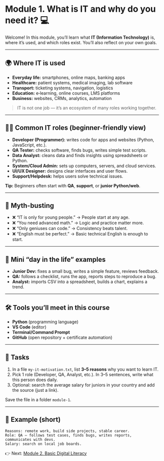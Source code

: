# Module 1. What is IT and why do you need it? 💻

Welcome! In this module, you’ll learn what **IT (Information Technology)** is, where it’s used, and which roles exist. You’ll also reflect on your own goals.

---

## 🌍 Where IT is used
- **Everyday life:** smartphones, online maps, banking apps
- **Healthcare:** patient systems, medical imaging, lab software
- **Transport:** ticketing systems, navigation, logistics
- **Education:** e‑learning, online courses, LMS platforms
- **Business:** websites, CRMs, analytics, automation

> IT is not one job — it’s an ecosystem of many roles working together.

---

## 👩‍💻 Common IT roles (beginner-friendly view)
- **Developer (Programmer):** writes code for apps and websites (Python, JavaScript, etc.).
- **QA Tester:** checks software, finds bugs, writes simple test scripts.
- **Data Analyst:** cleans data and finds insights using spreadsheets or Python.
- **System/Cloud Admin:** sets up computers, servers, and cloud services.
- **UI/UX Designer:** designs clear interfaces and user flows.
- **Support/Helpdesk:** helps users solve technical issues.

**Tip:** Beginners often start with **QA**, **support**, or **junior Python/web**.

---

## 🧠 Myth-busting
- ❌ “IT is only for young people.” → People start at any age.
- ❌ “You need advanced math.” → Logic and practice matter more.
- ❌ “Only geniuses can code.” → Consistency beats talent.
- ❌ “English must be perfect.” → Basic technical English is enough to start.

---

## 🧩 Mini “day in the life” examples
- **Junior Dev:** fixes a small bug, writes a simple feature, reviews feedback.
- **QA:** follows a checklist, runs the app, reports steps to reproduce a bug.
- **Analyst:** imports CSV into a spreadsheet, builds a chart, explains a trend.

---

## 🛠 Tools you’ll meet in this course
- **Python** (programming language)
- **VS Code** (editor)
- **Terminal/Command Prompt**
- **GitHub** (open repository + certificate automation)

---

## 📝 Tasks
1. In a file `my-it-motivation.txt`, list **3–5 reasons** why you want to learn IT.
2. Pick 1 role (Developer, QA, Analyst, etc.). In 3–5 sentences, write what this person does daily.
3. Optional: search the average salary for juniors in your country and add the source (just a link).

Save the file in a folder `module-1`.

---

## 🎯 Example (short)
```
Reasons: remote work, build side projects, stable career.
Role: QA — follows test cases, finds bugs, writes reports, communicates with devs.
Salary: search on local job boards.
```

👉 Next: [Module 2. Basic Digital Literacy](module-2-digital-literacy.md)
